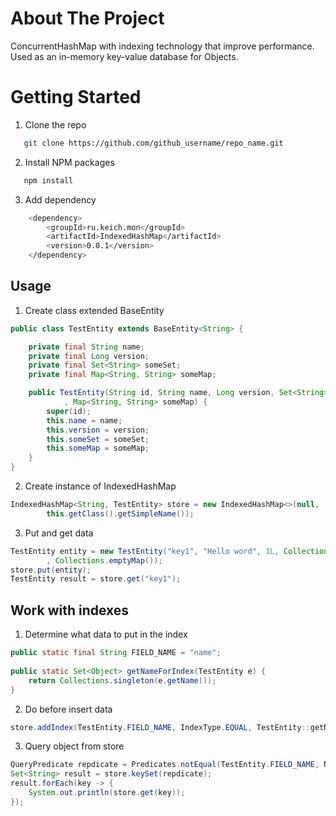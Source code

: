 <!-- ABOUT THE PROJECT -->

# About The Project
ConcurrentHashMap with indexing technology that improve performance. 
Used as an in-memory key-value database for Objects.

<!-- GETTING STARTED -->

# Getting Started

1. Clone the repo

```sh
   git clone https://github.com/github_username/repo_name.git
```
2. Install NPM packages

```sh
   npm install
```

3. Add dependency

```sh
  	<dependency>
  		<groupId>ru.keich.mon</groupId>
  		<artifactId>IndexedHashMap</artifactId>
  		<version>0.0.1</version>
  	</dependency>
```

<!-- GETTING STARTED -->

## Usage 

1. Create class extended BaseEntity

```java
public class TestEntity extends BaseEntity<String> {

	private final String name;
	private final Long version;
	private final Set<String> someSet;
	private final Map<String, String> someMap;

	public TestEntity(String id, String name, Long version, Set<String> someSet
			, Map<String, String> someMap) {
		super(id);
		this.name = name;
		this.version = version;
		this.someSet = someSet;
		this.someMap = someMap;
	}
}
```

2. Create instance of IndexedHashMap

```java
IndexedHashMap<String, TestEntity> store = new IndexedHashMap<>(null,
		this.getClass().getSimpleName());
```

3. Put and get data

```java
TestEntity entity = new TestEntity("key1", "Hello word", 1L, Collections.emptySet()
		, Collections.emptyMap());
store.put(entity);
TestEntity result = store.get("key1");
```


## Work with indexes

1. Determine what data to put in the index 

```java
public static final String FIELD_NAME = "name";
      
public static Set<Object> getNameForIndex(TestEntity e) {
	return Collections.singleton(e.getName());
}       
```
2. Do before insert data

```java
store.addIndex(TestEntity.FIELD_NAME, IndexType.EQUAL, TestEntity::getNameForIndex);
```

3. Query object from store

```java
QueryPredicate repdicate = Predicates.notEqual(TestEntity.FIELD_NAME, NAME1_VALUE);
Set<String> result = store.keySet(repdicate);
result.forEach(key -> {
	System.out.println(store.get(key));
});
```











